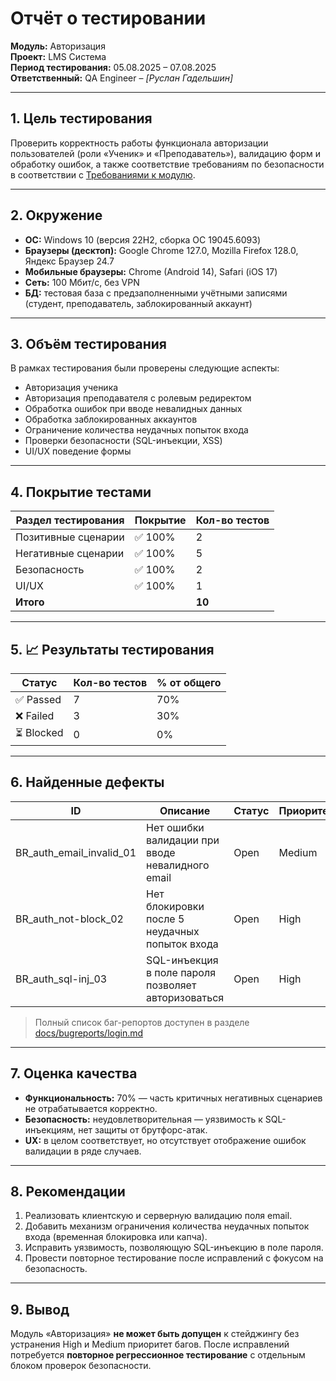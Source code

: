 # Отчёт о тестировании  
**Модуль:** Авторизация  
**Проект:** LMS Система  
**Период тестирования:** 05.08.2025 – 07.08.2025  
**Ответственный:** QA Engineer – *[Руслан Гадельшин]*  

---

## 1. Цель тестирования
Проверить корректность работы функционала авторизации пользователей (роли «Ученик» и «Преподаватель»), валидацию форм и обработку ошибок, а также соответствие требованиям по безопасности в соответствии с [Требованиями к модулю](docs/requirements/login.md).

---

## 2. Окружение
- **ОС:** Windows 10 (версия 22H2, сборка ОС 19045.6093)  
- **Браузеры (десктоп):** Google Chrome 127.0, Mozilla Firefox 128.0, Яндекс Браузер 24.7  
- **Мобильные браузеры:** Chrome (Android 14), Safari (iOS 17)  
- **Сеть:** 100 Мбит/с, без VPN  
- **БД:** тестовая база с предзаполненными учётными записями (студент, преподаватель, заблокированный аккаунт)  

---

## 3. Объём тестирования
В рамках тестирования были проверены следующие аспекты:
- Авторизация ученика  
- Авторизация преподавателя с ролевым редиректом  
- Обработка ошибок при вводе невалидных данных  
- Обработка заблокированных аккаунтов  
- Ограничение количества неудачных попыток входа  
- Проверки безопасности (SQL-инъекции, XSS)  
- UI/UX поведение формы  

---

## 4. Покрытие тестами
| Раздел тестирования       | Покрытие | Кол-во тестов |
|---------------------------|----------|---------------|
| Позитивные сценарии       | ✅ 100%  | 2             |
| Негативные сценарии       | ✅ 100%  | 5             |
| Безопасность              | ✅ 100%  | 2             |
| UI/UX                     | ✅ 100%  | 1             |
| **Итого**                 |          | **10**        |

---

## 5. 📈 Результаты тестирования
| Статус      | Кол-во тестов | % от общего |
|-------------|---------------|-------------|
| ✅ Passed   | 7             | 70%         |
| ❌ Failed   | 3             | 30%         |
| ⏳ Blocked  | 0             | 0%          |

---

## 6. Найденные дефекты
| ID                     | Описание                                                                     | Статус | Приоритет |
|------------------------|------------------------------------------------------------------------------|--------|-----------|
| BR_auth_email_invalid_01 | Нет ошибки валидации при вводе невалидного email                           | Open   | Medium    |
| BR_auth_not-block_02     | Нет блокировки после 5 неудачных попыток входа                             | Open   | High      |
| BR_auth_sql-inj_03       | SQL-инъекция в поле пароля позволяет авторизоваться                        | Open   | High      |

> Полный список баг-репортов доступен в разделе [docs/bugreports/login.md](docs/bugreports/login.md)

---

## 7. Оценка качества
- **Функциональность:** 70% — часть критичных негативных сценариев не отрабатывается корректно.  
- **Безопасность:** неудовлетворительная — уязвимость к SQL-инъекциям, нет защиты от брутфорс-атак.  
- **UX:** в целом соответствует, но отсутствует отображение ошибок валидации в ряде случаев.  

---

## 8. Рекомендации
1. Реализовать клиентскую и серверную валидацию поля email.  
2. Добавить механизм ограничения количества неудачных попыток входа (временная блокировка или капча).  
3. Исправить уязвимость, позволяющую SQL-инъекцию в поле пароля.  
4. Провести повторное тестирование после исправлений с фокусом на безопасность.  

---

## 9. Вывод
Модуль «Авторизация» **не может быть допущен** к стейджингу без устранения High и Medium приоритет багов. После исправлений потребуется **повторное регрессионное тестирование** с отдельным блоком проверок безопасности.
